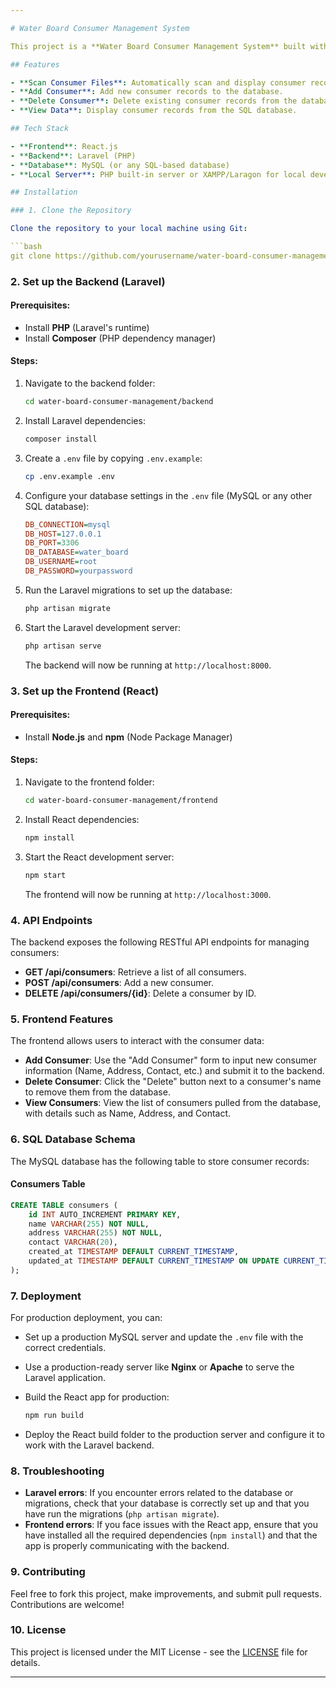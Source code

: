 ```yaml
---

# Water Board Consumer Management System

This project is a **Water Board Consumer Management System** built with **React** for the frontend and **Laravel** for the backend. It allows users to manage consumer records by performing operations such as **add**, **delete**, and **view** consumer information stored in a **SQL database**.

## Features

- **Scan Consumer Files**: Automatically scan and display consumer records.
- **Add Consumer**: Add new consumer records to the database.
- **Delete Consumer**: Delete existing consumer records from the database.
- **View Data**: Display consumer records from the SQL database.

## Tech Stack

- **Frontend**: React.js
- **Backend**: Laravel (PHP)
- **Database**: MySQL (or any SQL-based database)
- **Local Server**: PHP built-in server or XAMPP/Laragon for local development

## Installation

### 1. Clone the Repository

Clone the repository to your local machine using Git:

```bash
git clone https://github.com/yourusername/water-board-consumer-management.git
```

### 2. Set up the Backend (Laravel)

#### Prerequisites:
- Install **PHP** (Laravel's runtime)
- Install **Composer** (PHP dependency manager)

#### Steps:
1. Navigate to the backend folder:

   ```bash
   cd water-board-consumer-management/backend
   ```

2. Install Laravel dependencies:

   ```bash
   composer install
   ```

3. Create a `.env` file by copying `.env.example`:

   ```bash
   cp .env.example .env
   ```

4. Configure your database settings in the `.env` file (MySQL or any other SQL database):

   ```ini
   DB_CONNECTION=mysql
   DB_HOST=127.0.0.1
   DB_PORT=3306
   DB_DATABASE=water_board
   DB_USERNAME=root
   DB_PASSWORD=yourpassword
   ```

5. Run the Laravel migrations to set up the database:

   ```bash
   php artisan migrate
   ```

6. Start the Laravel development server:

   ```bash
   php artisan serve
   ```

   The backend will now be running at `http://localhost:8000`.

### 3. Set up the Frontend (React)

#### Prerequisites:
- Install **Node.js** and **npm** (Node Package Manager)

#### Steps:
1. Navigate to the frontend folder:

   ```bash
   cd water-board-consumer-management/frontend
   ```

2. Install React dependencies:

   ```bash
   npm install
   ```

3. Start the React development server:

   ```bash
   npm start
   ```

   The frontend will now be running at `http://localhost:3000`.

### 4. API Endpoints

The backend exposes the following RESTful API endpoints for managing consumers:

- **GET /api/consumers**: Retrieve a list of all consumers.
- **POST /api/consumers**: Add a new consumer.
- **DELETE /api/consumers/{id}**: Delete a consumer by ID.

### 5. Frontend Features

The frontend allows users to interact with the consumer data:

- **Add Consumer**: Use the "Add Consumer" form to input new consumer information (Name, Address, Contact, etc.) and submit it to the backend.
- **Delete Consumer**: Click the "Delete" button next to a consumer's name to remove them from the database.
- **View Consumers**: View the list of consumers pulled from the database, with details such as Name, Address, and Contact.

### 6. SQL Database Schema

The MySQL database has the following table to store consumer records:

#### Consumers Table

```sql
CREATE TABLE consumers (
    id INT AUTO_INCREMENT PRIMARY KEY,
    name VARCHAR(255) NOT NULL,
    address VARCHAR(255) NOT NULL,
    contact VARCHAR(20),
    created_at TIMESTAMP DEFAULT CURRENT_TIMESTAMP,
    updated_at TIMESTAMP DEFAULT CURRENT_TIMESTAMP ON UPDATE CURRENT_TIMESTAMP
);
```

### 7. Deployment

For production deployment, you can:

- Set up a production MySQL server and update the `.env` file with the correct credentials.
- Use a production-ready server like **Nginx** or **Apache** to serve the Laravel application.
- Build the React app for production:

  ```bash
  npm run build
  ```

- Deploy the React build folder to the production server and configure it to work with the Laravel backend.

### 8. Troubleshooting

- **Laravel errors**: If you encounter errors related to the database or migrations, check that your database is correctly set up and that you have run the migrations (`php artisan migrate`).
- **Frontend errors**: If you face issues with the React app, ensure that you have installed all the required dependencies (`npm install`) and that the app is properly communicating with the backend.

### 9. Contributing

Feel free to fork this project, make improvements, and submit pull requests. Contributions are welcome!

### 10. License

This project is licensed under the MIT License - see the [LICENSE](LICENSE) file for details.

---
```

